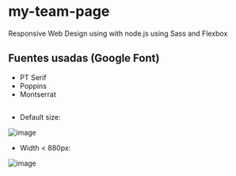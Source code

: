 # my-team-page

Responsive Web Design using with node.js using Sass and Flexbox

## Fuentes usadas (Google Font)
* PT Serif
* Poppins
* Montserrat
## 
* Default size:

![image](https://user-images.githubusercontent.com/85135244/147970286-db777d86-4a44-4185-a076-a6ce0e85d154.png)



* Width < 880px:

![image](https://user-images.githubusercontent.com/85135244/147970056-e1a0c702-0185-4b81-ad7b-da051be3a13c.png)
